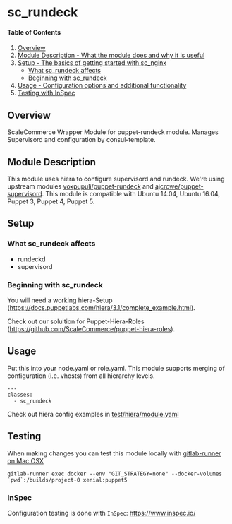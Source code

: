 # sc_rundeck

#### Table of Contents

1. [Overview](#overview)
2. [Module Description - What the module does and why it is useful](#module-description)
3. [Setup - The basics of getting started with sc_nginx](#setup)
    * [What sc_rundeck affects](#what-sc_rundeck-affects)
    * [Beginning with sc_rundeck](#beginning-with-sc_rundeck)
4. [Usage - Configuration options and additional functionality](#usage)
4. [Testing with InSpec](#testing)

## Overview

ScaleCommerce Wrapper Module for puppet-rundeck module. Manages Supervisord and configuration by consul-template.

## Module Description

This module uses hiera to configure supervisord and rundeck. We're using upstream modules [voxpupuli/puppet-rundeck](https://github.com/voxpupuli/puppet-rundeck) and [ajcrowe/puppet-supervisord](https://github.com/ajcrowe/puppet-supervisord). This module is compatible with Ubuntu 14.04, Ubuntu 16.04, Puppet 3, Puppet 4, Puppet 5.

## Setup

### What sc_rundeck affects

* rundeckd
* supervisord


### Beginning with sc_rundeck

You will need a working hiera-Setup (https://docs.puppetlabs.com/hiera/3.1/complete_example.html).

Check out our solultion for Puppet-Hiera-Roles (https://github.com/ScaleCommerce/puppet-hiera-roles).

## Usage

Put this into your node.yaml or role.yaml. This module supports merging of configuration (i.e. vhosts) from all hierarchy levels.

```
---
classes:
  - sc_rundeck

```

Check out hiera config examples in [test/hiera/module.yaml](test/hiera/module.yaml)

## Testing

When making changes you can test this module locally with [gitlab-runner on Mac OSX](https://docs.gitlab.com/runner/install/osx.html)

``gitlab-runner exec docker --env "GIT_STRATEGY=none" --docker-volumes `pwd`:/builds/project-0 xenial:puppet5``

### InSpec

Configuration testing is done with `InSpec`: https://www.inspec.io/
